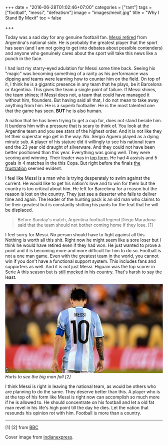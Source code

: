 +++
date = "2016-06-28T01:02:46+07:00"
categories = ["rant"]
tags = ["football", "messi", "defeatism"]
image = "images/mexit.jpg"
title = "Why I Stand By Mexit"
toc = false

+++

Today was a sad day for any genuine football fan. [Messi retired](http://www.bbc.com/sport/football/36637591) from Argentina's national side. He is probably the greatest player that the sport has seen (and I am not going to get into debates about possible contenders) and anyone who genuinely cares about the sport will take this news like a punch in the face.

I had lost my starry-eyed adulation for Messi some time back. Seeing his "magic" was becoming something of a rarity as his performance was dipping and teams were learning how to counter him on the field. On top of it, I think he is a gigantic presence in any team that he plays, be it Barcelona or Argentina. This gives the team a single point of failure. If Messi shines, the team shines; if Messi does not, a team that could have managed it without him, flounders. But having said all that, I do not mean to take away anything from him. He is a superb footballer. He is the most talented one that the game has seen. **BUT** he is also human.

A nation that he has been trying to get a cup for, does not stand beside him. It burdens him with a pressure that is scary to think of. You look at the Argentine team and you see stars of the highest order. And it is not like they let their superstar ego get in the way. No. Sergio Aguero played as a dying minute sub. A player of his stature did it willingly to see his national team end the 23 year old draught of silverware. And they could not have been better positioned than this year. Everything was going well. They were scoring and winning. Their leader was in [top form](http://www.goal.com/en-us/news/587/copa-america/2016/06/21/24902842/messi-becomes-argentinas-all-time-top-scorer). He had 4 assists and 5 goals in 4 matches in the this Copa. But right before the finals [the frustration](http://www.goal.com/en-us/news/587/copa-america/2016/06/23/24986942/what-a-disaster-messi-takes-aim-at-afa) seemed evident.

I feel like Messi is a man who is trying desperately to swim against the current. He would like to get his nation's love and to win for them but the country is too critical about him. He left for Barcelona for a reason but the reason is lost on the country. They just see a deserter who fails to deliver time and again. The leader of the hunting pack is an old man who claims to be their greatest but is constantly shitting his pants for the feat that he will be displaced.

> Before Sunday's match, Argentina football legend Diego Maradona said that the team should not bother coming home if they lose. [1]

I feel sorry for Messi. No person should have to fight against all this. Nothing is worth all this shit. Right now he might seem like a sore loser but I think he would have retired even if they had won. He just wanted to prove a point and it is becoming more and more difficult for him to do so. Football is not a one man game. Even with the greatest team in the world, you cannot win if you don't have a functional support system. This includes fans and supporters as well. And it is not just Messi. Higuain was the top scorer in Serie A this season but is [still mocked](http://www.dailymail.co.uk/wires/ap/article-3661616/For-Argentinas-Higuain-missed-chances-Copa-final.html) in his country. That's harsh to say the least.

<p class="postimg">
	<img src="/images/messi_back_afp.jpg" alt="messi-back"/>
	<em>Hurts to see the big man fall [2]</em>
</p>

I think Messi is right in leaving the national team, as would be others who are planning to do the same. They deserve better than this. A player who is at the top of his form like Messi is right now can accomplish so much more if he is allowed to. He should concentrate on his football and let a old fat man revel in his life's high point till the day he dies. Let the nation that resounds his opinion rot with him. Football is more than a country.

<hr />

[1] [2] from [BBC](http://www.bbc.com/sport/football/36637591)

Cover image from [indianexpress](http://images.indianexpress.com/2016/06/messi-75911.jpg).